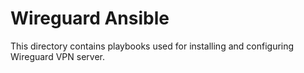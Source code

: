 # Wireguard Ansible

This directory contains playbooks used for installing and configuring Wireguard VPN server.